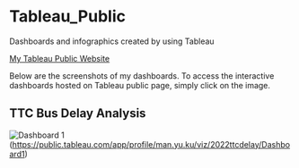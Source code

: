# Tableau_Public
Dashboards and infographics created by using Tableau

[My Tableau Public Website](https://public.tableau.com/app/profile/man.yu.ku)

Below are the screenshots of my dashboards. To access the interactive dashboards hosted on Tableau public page, simply click on the image.

## TTC Bus Delay Analysis
![Dashboard 1](https://github.com/Manyu-Ku/Tableau_Public/assets/122411152/9ddfc43e-8d0d-4b41-97ac-d3cb5ec0f2e4)(https://public.tableau.com/app/profile/man.yu.ku/viz/2022ttcdelay/Dashboard1)
